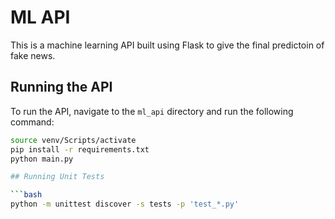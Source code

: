 # ML API

This is a machine learning API built using Flask to give the final predictoin of fake news.

## Running the API

To run the API, navigate to the `ml_api` directory and run the following command:
```bash
source venv/Scripts/activate
pip install -r requirements.txt
python main.py

## Running Unit Tests

```bash
python -m unittest discover -s tests -p 'test_*.py'